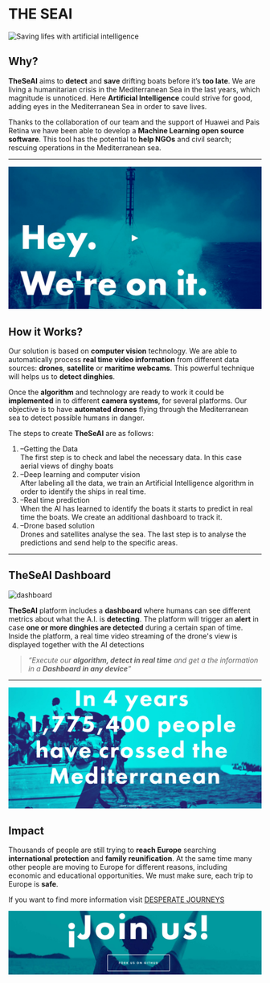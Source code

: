 # THE SEAI

![Saving lifes with artificial intelligence](https://raw.githubusercontent.com/XPi2/startmeapp-hackaton-lstm/master/docs/images/savinglifes.png)

## Why?
**TheSeAI** aims to **detect** and **save** drifting boats before it’s **too late**.
We are living a humanitarian crisis in the Mediterranean Sea in the last years, which magnitude is unnoticed.
Here **Artificial Intelligence** could strive for good, adding eyes in the Mediterranean Sea in order to save lives.

Thanks to the collaboration of our team and the support of Huawei and Pais Retina
we have been able to develop a **Machine Learning open source software**.
This tool has the potential to **help NGOs** and civil search; rescuing operations in the Mediterranean sea.

---

[![Hey. We're on it](https://raw.githubusercontent.com/XPi2/startmeapp-hackaton-lstm/master/docs/images/wereonit.png)](https://youtu.be/cersrdiTEbo)

## How it Works?

Our solution is based on **computer vision** technology.
We are able to automatically process **real time video information** from different data sources:
**drones**, **satellite** or **maritime webcams**.
This powerful technique will helps us to **detect dinghies**. 

Once the **algorithm** and technology are ready to work it could be **implemented** in to different **camera systems**,
for several platforms. Our objective is to have **automated drones** flying through the Mediterranean sea
to detect possible humans in danger. 

The steps to create **TheSeAI** are as follows:

1. –Getting the Data  
The first step is to check and label the necessary data. In this case aerial views of dinghy boats
2. –Deep learning and computer vision  
After labeling all the data, we train an Artificial Intelligence algorithm in order to identify the ships in real time.
3. –Real time prediction  
When the AI has learned to identify the boats it starts to predict in real time the boats. We create an additional dashboard to track it.
4. –Drone based solution  
Drones and satellites analyse the sea. The last step is to analyse the predictions and send help to the specific areas.

---
## TheSeAI Dashboard
![dashboard](https://raw.githubusercontent.com/XPi2/startmeapp-hackaton-lstm/master/docs/images/theseai.gif)

**TheSeAI** platform includes a **dashboard** where humans can see different metrics about what the A.I. is **detecting**.
The platform will trigger an **alert** in case **one or more dinghies are detected** during a certain span of time.
Inside the platform, a real time video streaming of the drone's view is displayed together with the AI detections

> *“Execute our **algorithm, detect in real time** and get a the information in a **Dashboard in any device**”*

---
![Desperate journeys](https://raw.githubusercontent.com/XPi2/startmeapp-hackaton-lstm/master/docs/images/desperatejourney.png)

## Impact
Thousands of people are still trying to **reach Europe** searching **international protection** and **family reunification**.
At the same time many other people are moving to Europe for different reasons, including economic and educational opportunities.
We must make sure, each trip to Europe is **safe**.

If you want to find more information visit [DESPERATE JOURNEYS](https://www.unhcr.org/desperatejourneys/)

[![Join us](https://raw.githubusercontent.com/XPi2/startmeapp-hackaton-lstm/master/docs/images/joinus.png)](https://github.com/XPi2/startmeapp-hackaton-lstm)
